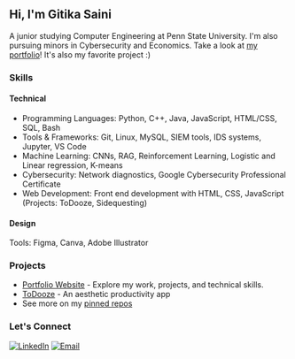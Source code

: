 ## Hi, I'm Gitika Saini
A junior studying Computer Engineering at Penn State University. I'm also pursuing minors in Cybersecurity and Economics.
Take a look at [my portfolio](https://gitsika119.github.io/portfolio/)! It's also my favorite project :) 

### Skills

#### Technical
- Programming Languages: Python, C++, Java, JavaScript, HTML/CSS, SQL, Bash
- Tools & Frameworks: Git, Linux, MySQL, SIEM tools, IDS systems, Jupyter, VS Code
- Machine Learning: CNNs, RAG, Reinforcement Learning, Logistic and Linear regression, K-means
- Cybersecurity: Network diagnostics, Google Cybersecurity Professional Certificate
- Web Development: Front end development with HTML, CSS, JavaScript (Projects: ToDooze, Sidequesting)

#### Design
Tools: Figma, Canva, Adobe Illustrator

### Projects
-  [Portfolio Website](https://gitsika119.github.io/portfolio/) - Explore my work, projects, and technical skills.
-  [ToDooze](https://github.com/gitsika119/ToDooze) - An aesthetic productivity app
-  See more on my [pinned repos](https://github.com/gitsika119?tab=repositories) 

### Let's Connect
  [![LinkedIn](https://img.shields.io/badge/-LinkedIn-blue?style=flat&logo=Linkedin&logoColor=white)](https://linkedin.com/in/gitika-saini)
[![Email](https://img.shields.io/badge/-Email-red?style=flat&logo=gmail&logoColor=white)](mailto:gittssaini@gmail.com)
